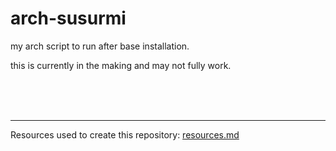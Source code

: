 # arch-susurmi

my arch script to run after base installation.

this is currently in the making and may not fully work.

<br><br><br>

---

Resources used to create this repository: [resources.md](https://github.com/Susurmi/arch-susurmi/blob/main/resources.md)
